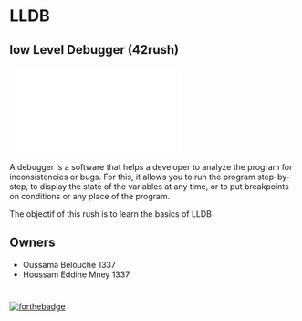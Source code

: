 # LLDB
## low Level Debugger (42rush)

![Subject](/lldb.en.pdf)

A debugger is a software that helps a developer to analyze the program for inconsistencies
or bugs. For this, it allows you to run the program step-by-step, to display the state of
the variables at any time, or to put breakpoints on conditions or any place of the program.

The objectif of this rush is to learn the basics of LLDB

## Owners
- Oussama Belouche 1337
- Houssam Eddine Mney 1337

#
[![forthebadge](https://forthebadge.com/images/badges/powered-by-black-magic.svg)](https://forthebadge.com)

